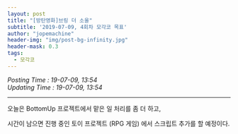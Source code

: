 ```yaml
---
layout: post
title: "[방탄영화]브링 더 소울"
subtitle: '2019-07-09, 4회차 모각코 목표'
author: "jopemachine"
header-img: "img/post-bg-infinity.jpg"
header-mask: 0.3
tags:
  - 모각코
---
```


<i>Posting Time : 19-07-09, 13:54 </i><br>
<i>Updating Time : 19-07-09, 13:54 </i><br>

---

오늘은 BottomUp 프로젝트에서 맡은 일 처리를 좀 더 하고,

시간이 남으면 진행 중인 토이 프로젝트 (RPG 게임) 에서 스크립트 추가를 할 예정이다.